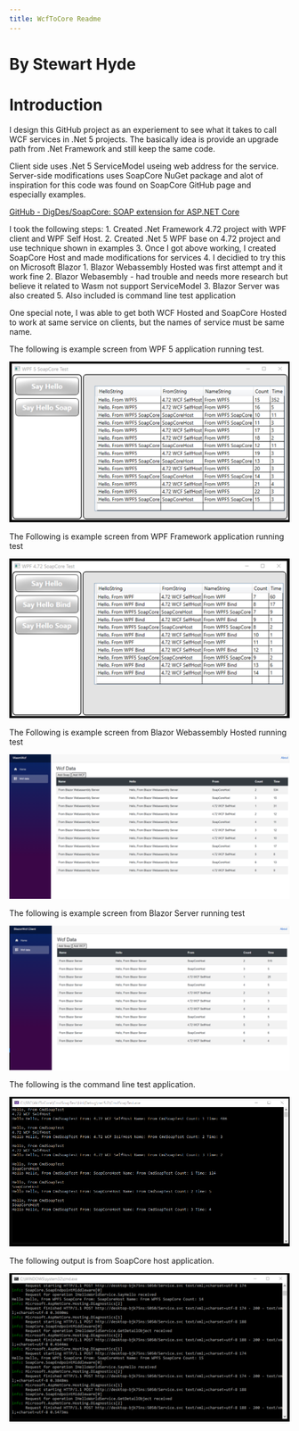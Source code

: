 ```yaml
---
title: WcfToCore Readme
---
```


By Stewart Hyde
===============

Introduction
============

I design this GitHub project as an experiement to see what it takes to call WCF
services in .Net 5 projects. The basically idea is provide an upgrade path from
.Net Framework and still keep the same code.

Client side uses .Net 5 ServiceModel useing web address for the service.
Server-side modifications uses SoapCore NuGet package and alot of inspiration
for this code was found on SoapCore GitHub page and especially examples.

[GitHub - DigDes/SoapCore: SOAP extension for ASP.NET
Core](https://github.com/DigDes/SoapCore)

I took the following steps: 1. Created .Net Framework 4.72 project with WPF
client and WPF Self Host. 2. Created .Net 5 WPF base on 4.72 project and use
technique shown in examples 3. Once I got above working, I created SoapCore Host
and made modifications for services 4. I decidied to try this on Microsoft
Blazor 1. Blazor Webassembly Hosted was first attempt and it work fine 2. Blazor
Webasembly - had trouble and needs more research but believe it related to Wasm
not support ServiceModel 3. Blazor Server was also created 5. Also included is
command line test application

One special note, I was able to get both WCF Hosted and SoapCore Hosted to work
at same service on clients, but the names of service must be same name.

The following is example screen from WPF 5 application running test.

![](media/073884bfb3e9a1b5db5db19221160332.png)

The Following is example screen from WPF Framework application running test

![](media/f91e11d2e3696c003342fb5a9658b1d8.png)

The Following is example screen from Blazor Webassembly Hosted running test

![](media/bb38f6aec541eff302508d096c3cd75a.png)

The following is example screen from Blazor Server running test

![](media/ceb3feff0b451c2df43e4d64ca7a570f.png)

The following is the command line test application.

![](media/e44fddb42a8e7258070082501665f025.png)

The following output is from SoapCore host application.

![](media/ffd78d0213272c2cf9b173317e9ec488.png)
